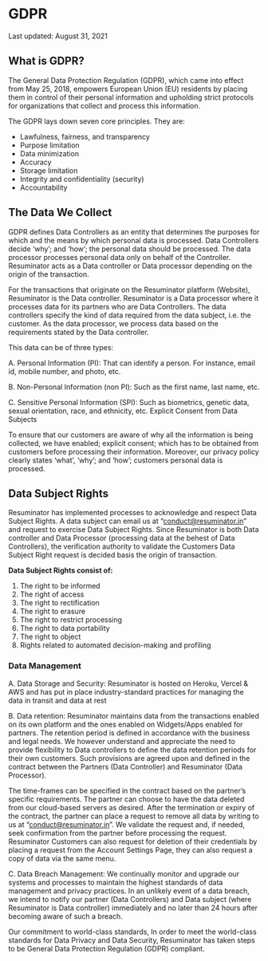 # GDPR

Last updated: August 31, 2021

## What is GDPR?

The General Data Protection Regulation (GDPR), which came into effect from May 25, 2018, empowers European Union (EU) residents by placing them in control of their personal information and upholding strict protocols for organizations that collect and process this information.

The GDPR lays down seven core principles. They are:

- Lawfulness, fairness, and transparency
- Purpose limitation
- Data minimization
- Accuracy
- Storage limitation
- Integrity and confidentiality (security)
- Accountability

## The Data We Collect

GDPR defines Data Controllers as an entity that determines the purposes for which and the means by which personal data is processed. Data Controllers decide ‘why’; and ‘how’; the personal data should be processed. The data processor processes personal data only on behalf of the Controller. Resuminator acts as a Data controller or Data processor depending on the origin of the transaction.

For the transactions that originate on the Resuminator platform (Website), Resuminator is the Data controller. Resuminator is a Data processor where it processes data for its partners who are Data Controllers. The data controllers specify the kind of data required from the data subject, i.e. the customer. As the data processor, we process data based on the requirements stated by the Data controller.

This data can be of three types:

A. Personal Information (PI): That can identify a person. For instance, email id, mobile number, and photo, etc.

B. Non-Personal Information (non PI): Such as the first name, last name, etc.

C. Sensitive Personal Information (SPI): Such as biometrics, genetic data, sexual orientation, race, and ethnicity, etc. Explicit Consent from Data Subjects

To ensure that our customers are aware of why all the information is being collected, we have enabled; explicit consent; which has to be obtained from customers before processing their information. Moreover, our privacy policy clearly states ‘what’, ‘why’; and ‘how’; customers personal data is processed.

## Data Subject Rights

Resuminator has implemented processes to acknowledge and respect Data Subject Rights. A data subject can email us at “conduct@resuminator.in” and request to exercise Data Subject Rights. Since Resuminator is both Data controller and Data Processor (processing data at the behest of Data Controllers), the verification authority to validate the Customers Data Subject Right request is decided basis the origin of transaction.

**Data Subject Rights consist of:**

1. The right to be informed
2. The right of access
3. The right to rectification
4. The right to erasure
5. The right to restrict processing
6. The right to data portability
7. The right to object
8. Rights related to automated decision-making and profiling

### Data Management

A. Data Storage and Security: Resuminator is hosted on Heroku, Vercel & AWS and has put in place industry-standard practices for managing the data in transit and data at rest

B. Data retention: Resuminator maintains data from the transactions enabled on its own platform and the ones enabled on Widgets/Apps enabled for partners. The retention period is defined in accordance with the business and legal needs. We however understand and appreciate the need to provide flexibility to Data controllers to define the data retention periods for their own customers. Such provisions are agreed upon and defined in the contract between the Partners (Data Controller) and Resuminator (Data Processor).

The time-frames can be specified in the contract based on the partner’s specific requirements. The partner can choose to have the data deleted from our cloud-based servers as desired. After the termination or expiry of the contract, the partner can place a request to remove all data by writing to us at “conduct@resuminator.in”. We validate the request and, if needed, seek confirmation from the partner before processing the request. Resuminator Customers can also request for deletion of their credentials by placing a request from the Account Settings Page, they can also request a copy of data via the same menu.

C. Data Breach Management: We continually monitor and upgrade our systems and processes to maintain the highest standards of data management and privacy practices. In an unlikely event of a data breach, we intend to notify our partner (Data Controllers) and Data subject (where Resuminator is Data controller) immediately and no later than 24 hours after becoming aware of such a breach.

Our commitment to world-class standards, In order to meet the world-class standards for Data Privacy and Data Security, Resuminator has taken steps to be General Data Protection Regulation (GDPR) compliant.
